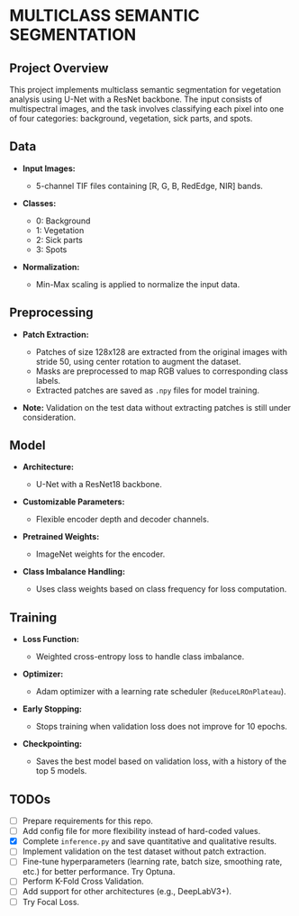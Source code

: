# MULTICLASS SEMANTIC SEGMENTATION

## Project Overview

This project implements multiclass semantic segmentation for vegetation analysis using U-Net with a ResNet backbone. The input consists of multispectral images, and the task involves classifying each pixel into one of four categories: background, vegetation, sick parts, and spots.

## Data

- **Input Images:** 
  - 5-channel TIF files containing [R, G, B, RedEdge, NIR] bands.
  
- **Classes:**
  - 0: Background
  - 1: Vegetation
  - 2: Sick parts
  - 3: Spots

- **Normalization:**
  - Min-Max scaling is applied to normalize the input data.

## Preprocessing

- **Patch Extraction:**
  - Patches of size 128x128 are extracted from the original images with stride 50, using center rotation to augment the dataset.
  - Masks are preprocessed to map RGB values to corresponding class labels.
  - Extracted patches are saved as `.npy` files for model training.
  
- **Note:** Validation on the test data without extracting patches is still under consideration.

## Model

- **Architecture:** 
  - U-Net with a ResNet18 backbone.
  
- **Customizable Parameters:**
  - Flexible encoder depth and decoder channels.
  
- **Pretrained Weights:** 
  - ImageNet weights for the encoder.

- **Class Imbalance Handling:**
  - Uses class weights based on class frequency for loss computation.

## Training

- **Loss Function:** 
  - Weighted cross-entropy loss to handle class imbalance.

- **Optimizer:** 
  - Adam optimizer with a learning rate scheduler (`ReduceLROnPlateau`).
  
- **Early Stopping:**
  - Stops training when validation loss does not improve for 10 epochs.

- **Checkpointing:**
  - Saves the best model based on validation loss, with a history of the top 5 models.

## TODOs

- [ ] Prepare requirements for this repo.
- [ ] Add config file for more flexibility instead of hard-coded values.
- [x] Complete `inference.py` and save quantitative and qualitative results.
- [ ] Implement validation on the test dataset without patch extraction.
- [ ] Fine-tune hyperparameters (learning rate, batch size, smoothing rate, etc.) for better performance. Try Optuna.
- [ ] Perform K-Fold Cross Validation.
- [ ] Add support for other architectures (e.g., DeepLabV3+).
- [ ] Try Focal Loss.